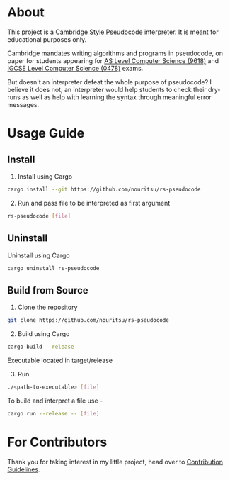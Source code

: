 # About

This project is a [Cambridge Style Pseudocode](https://www.cambridgeinternational.org/Images/697401-2026-syllabus-legacy-notice.pdf) interpreter. It is meant for educational purposes only.

Cambridge mandates writing algorithms and programs in pseudocode, on paper for students appearing for [AS Level Computer Science (9618)](https://www.cambridgeinternational.org/programmes-and-qualifications/cambridge-international-as-and-a-level-computer-science-9618/) and [IGCSE Level Computer Science (0478)](https://www.cambridgeinternational.org/programmes-and-qualifications/cambridge-igcse-computer-science-0478/) exams.

But doesn't an interpreter defeat the whole purpose of pseudocode? I believe it does not, an interpreter would help students to check their dry-runs as well as help with learning the syntax through meaningful error messages.

# Usage Guide

## Install

1. Install using Cargo

```sh
cargo install --git https://github.com/nouritsu/rs-pseudocode
```

2. Run and pass file to be interpreted as first argument

```sh
rs-pseudocode [file]
```

## Uninstall

Uninstall using Cargo

```sh
cargo uninstall rs-pseudocode
```

## Build from Source

1. Clone the repository

```sh
git clone https://github.com/nouritsu/rs-pseudocode
```

2. Build using Cargo

```sh
cargo build --release
```

Executable located in target/release

3. Run

```sh
./<path-to-executable> [file]
```

To build and interpret a file use -

```sh
cargo run --release -- [file]
```

# For Contributors

Thank you for taking interest in my little project, head over to [Contribution Guidelines](https://github.com/nouritsu/rs-pseudocode/blob/main/CONTRIBUTING.md).
